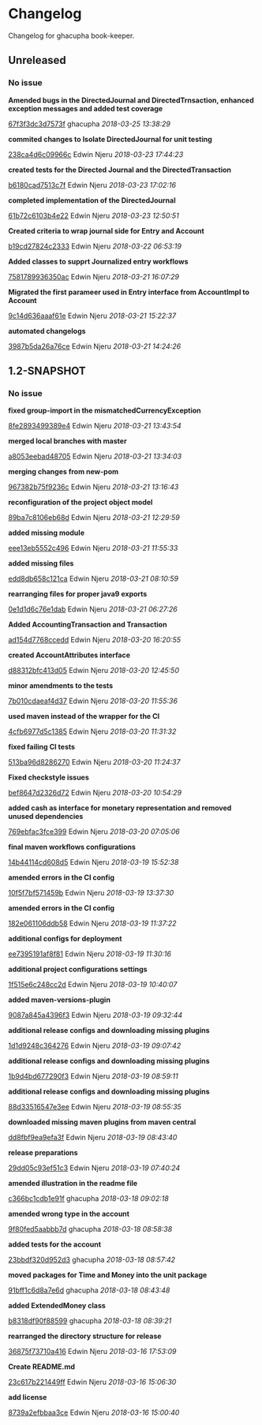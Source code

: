 # Changelog

Changelog for ghacupha book-keeper.

## Unreleased
### No issue

**Amended bugs in the DirectedJournal and DirectedTrnsaction, enhanced exception messages and added test coverage**


[67f3f3dc3d7573f](https://github.com/ghacupha/book-keeper/commit/67f3f3dc3d7573f) ghacupha *2018-03-25 13:38:29*

**commited changes to Isolate DirectedJournal for unit testing**


[238ca4d6c09966c](https://github.com/ghacupha/book-keeper/commit/238ca4d6c09966c) Edwin Njeru *2018-03-23 17:44:23*

**created tests for the Directed Journal and the DirectedTransaction**


[b6180cad7513c7f](https://github.com/ghacupha/book-keeper/commit/b6180cad7513c7f) Edwin Njeru *2018-03-23 17:02:16*

**completed implementation of the DirectedJournal**


[61b72c6103b4e22](https://github.com/ghacupha/book-keeper/commit/61b72c6103b4e22) Edwin Njeru *2018-03-23 12:50:51*

**Created criteria to wrap journal side for Entry and Account**


[b19cd27824c2333](https://github.com/ghacupha/book-keeper/commit/b19cd27824c2333) Edwin Njeru *2018-03-22 06:53:19*

**Added classes to supprt Journalized entry workflows**


[7581789936350ac](https://github.com/ghacupha/book-keeper/commit/7581789936350ac) Edwin Njeru *2018-03-21 16:07:29*

**Migrated the first parameer used in Entry interface from AccountImpl to Account**


[9c14d636aaaf61e](https://github.com/ghacupha/book-keeper/commit/9c14d636aaaf61e) Edwin Njeru *2018-03-21 15:22:37*

**automated changelogs**


[3987b5da26a76ce](https://github.com/ghacupha/book-keeper/commit/3987b5da26a76ce) Edwin Njeru *2018-03-21 14:24:26*


## 1.2-SNAPSHOT
### No issue

**fixed group-import in the mismatchedCurrencyException**


[8fe2893499389e4](https://github.com/ghacupha/book-keeper/commit/8fe2893499389e4) Edwin Njeru *2018-03-21 13:43:54*

**merged local branches with master**


[a8053eebad48705](https://github.com/ghacupha/book-keeper/commit/a8053eebad48705) Edwin Njeru *2018-03-21 13:34:03*

**merging changes from new-pom**


[967382b75f9236c](https://github.com/ghacupha/book-keeper/commit/967382b75f9236c) Edwin Njeru *2018-03-21 13:16:43*

**reconfiguration of the project object model**


[89ba7c8106eb68d](https://github.com/ghacupha/book-keeper/commit/89ba7c8106eb68d) Edwin Njeru *2018-03-21 12:29:59*

**added missing module**


[eee13eb5552c496](https://github.com/ghacupha/book-keeper/commit/eee13eb5552c496) Edwin Njeru *2018-03-21 11:55:33*

**added missing files**


[edd8db658c121ca](https://github.com/ghacupha/book-keeper/commit/edd8db658c121ca) Edwin Njeru *2018-03-21 08:10:59*

**rearranging files for proper java9 exports**


[0e1d1d6c76e1dab](https://github.com/ghacupha/book-keeper/commit/0e1d1d6c76e1dab) Edwin Njeru *2018-03-21 06:27:26*

**Added AccountingTransaction and Transaction**


[ad154d7768ccedd](https://github.com/ghacupha/book-keeper/commit/ad154d7768ccedd) Edwin Njeru *2018-03-20 16:20:55*

**created AccountAttributes interface**


[d88312bfc413d05](https://github.com/ghacupha/book-keeper/commit/d88312bfc413d05) Edwin Njeru *2018-03-20 12:45:50*

**minor amendments to the tests**


[7b010cdaeaf4d37](https://github.com/ghacupha/book-keeper/commit/7b010cdaeaf4d37) Edwin Njeru *2018-03-20 11:55:36*

**used maven instead of the wrapper for the CI**


[4cfb6977d5c1385](https://github.com/ghacupha/book-keeper/commit/4cfb6977d5c1385) Edwin Njeru *2018-03-20 11:31:32*

**fixed failing CI tests**


[513ba96d8286270](https://github.com/ghacupha/book-keeper/commit/513ba96d8286270) Edwin Njeru *2018-03-20 11:24:37*

**Fixed checkstyle issues**


[bef8647d2326d72](https://github.com/ghacupha/book-keeper/commit/bef8647d2326d72) Edwin Njeru *2018-03-20 10:54:29*

**added cash as interface for monetary representation and removed unused dependencies**


[769ebfac3fce399](https://github.com/ghacupha/book-keeper/commit/769ebfac3fce399) Edwin Njeru *2018-03-20 07:05:06*

**final maven workflows configurations**


[14b44114cd608d5](https://github.com/ghacupha/book-keeper/commit/14b44114cd608d5) Edwin Njeru *2018-03-19 15:52:38*

**amended errors in the CI config**


[10f5f7bf571459b](https://github.com/ghacupha/book-keeper/commit/10f5f7bf571459b) Edwin Njeru *2018-03-19 13:37:30*

**amended errors in the CI config**


[182e061106ddb58](https://github.com/ghacupha/book-keeper/commit/182e061106ddb58) Edwin Njeru *2018-03-19 11:37:22*

**additional configs for deployment**


[ee7395191af8f81](https://github.com/ghacupha/book-keeper/commit/ee7395191af8f81) Edwin Njeru *2018-03-19 11:30:16*

**additional project configurations settings**


[1f515e6c248cc2d](https://github.com/ghacupha/book-keeper/commit/1f515e6c248cc2d) Edwin Njeru *2018-03-19 10:40:07*

**added maven-versions-plugin**


[9087a845a4396f3](https://github.com/ghacupha/book-keeper/commit/9087a845a4396f3) Edwin Njeru *2018-03-19 09:32:44*

**additional release configs and downloading missing plugins**


[1d1d9248c364276](https://github.com/ghacupha/book-keeper/commit/1d1d9248c364276) Edwin Njeru *2018-03-19 09:07:42*

**additional release configs and downloading missing plugins**


[1b9d4bd677290f3](https://github.com/ghacupha/book-keeper/commit/1b9d4bd677290f3) Edwin Njeru *2018-03-19 08:59:11*

**additional release configs and downloading missing plugins**


[88d33516547e3ee](https://github.com/ghacupha/book-keeper/commit/88d33516547e3ee) Edwin Njeru *2018-03-19 08:55:35*

**downloaded missing maven plugins from maven central**


[dd8fbf9ea9efa3f](https://github.com/ghacupha/book-keeper/commit/dd8fbf9ea9efa3f) Edwin Njeru *2018-03-19 08:43:40*

**release preparations**


[29dd05c93ef51c3](https://github.com/ghacupha/book-keeper/commit/29dd05c93ef51c3) Edwin Njeru *2018-03-19 07:40:24*

**amended illustration in the readme file**


[c366bc1cdb1e91f](https://github.com/ghacupha/book-keeper/commit/c366bc1cdb1e91f) ghacupha *2018-03-18 09:02:18*

**amended wrong type in the account**


[9f80fed5aabbb7d](https://github.com/ghacupha/book-keeper/commit/9f80fed5aabbb7d) ghacupha *2018-03-18 08:58:38*

**added tests for the account**


[23bbdf320d952d3](https://github.com/ghacupha/book-keeper/commit/23bbdf320d952d3) ghacupha *2018-03-18 08:57:42*

**moved packages for Time and Money into the unit package**


[91bff1c6d8a7e6d](https://github.com/ghacupha/book-keeper/commit/91bff1c6d8a7e6d) ghacupha *2018-03-18 08:43:48*

**added ExtendedMoney class**


[b8318df90f88599](https://github.com/ghacupha/book-keeper/commit/b8318df90f88599) ghacupha *2018-03-18 08:39:21*

**rearranged the directory structure for release**


[36875f73710a416](https://github.com/ghacupha/book-keeper/commit/36875f73710a416) Edwin Njeru *2018-03-16 17:53:09*

**Create README.md**


[23c617b221449ff](https://github.com/ghacupha/book-keeper/commit/23c617b221449ff) Edwin Njeru *2018-03-16 15:06:30*

**add license**


[8739a2efbbaa3ce](https://github.com/ghacupha/book-keeper/commit/8739a2efbbaa3ce) Edwin Njeru *2018-03-16 15:00:40*



